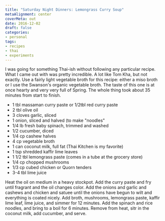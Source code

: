 ```yaml
---
title: "Saturday Night Dinners: Lemongrass Curry Soup"
metaAlignment: center
coverMeta: out
date: 2016-12-02
draft: false
categories:
- personal
tags:
- recipes
- thai
- experiments
---
```


I was going for something Thai-ish without following any particular recipe. What
I came out with was pretty incredible. A lot like Tom Kha, but not exactly.  Use
a fairly light vegetable broth for this recipe: either a miso broth or I use the
Swanson's organic vegetable broth.  The taste of this one is at once hearty and
very very full of Spring. The whole thing took about 35 minutes from start to
finish.

- 1 tbl massaman curry paste or 1/2tbl red curry paste
- 2 tbl olive oil
- 3 cloves garlic, sliced
- 1 onion, sliced and halved (to make "noodles"
- 1/4 lb fresh baby spinach, trimmed and washed
- 1/2 cucumber, diced
- 1/4 cp cashew halves
- 4 cp vegetable broth
- 1 can coconut milk, full fat (Thai Kitchen is my favorite)
- 1 tsp shredded kaffir lime leaves
- 1 1/2 tbl lemongrass paste (comes in a tube at the grocery store)
- 1/4 cp chopped mushrooms
- 1/3 cp cubed chicken or Quorn tenders
- 3-4 tbl lime juice

Heat the oil on medium in a heavy stockpot.  Add the curry paste and fry until
fragrant and the oil changes color.  Add the onions and garlic and cashews and
chicken and satuee until the onions have begun to wilt and everything is coated
nicely. Add broth, mushrooms, lemongrass paste, kaffir lime leaf, lime juice,
and simmer for 12 minutes.  Add the spinach and rice noodles, and bring to a
boil for 6 minutes.  Remove from heat, sitr in the coconut milk, add cucumber,
and serve.
